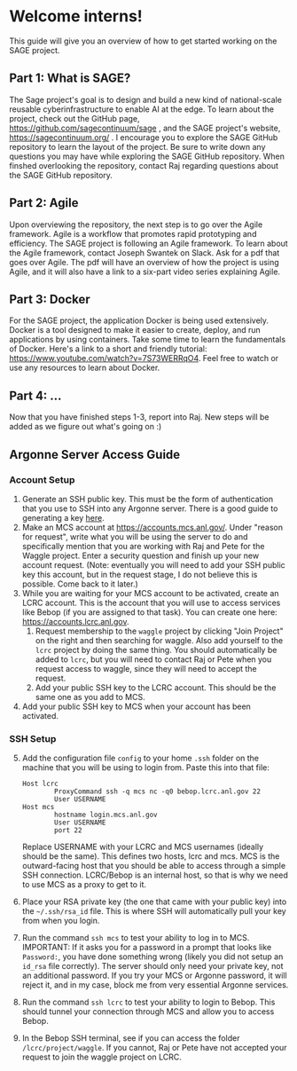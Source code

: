 # Welcome interns!
This guide will give you an overview of how to get started working on the SAGE project.

## Part 1: What is SAGE?
The Sage project's goal is to design and build a new kind of national-scale reusable cyberinfrastructure to enable AI at the edge. To learn about the project, check out the GitHub page, https://github.com/sagecontinuum/sage , and the SAGE project's website, https://sagecontinuum.org/ . I encourage you to explore the SAGE GitHub repository to learn the layout of the project. Be sure to write down any questions you may have while exploring the SAGE GitHub repository. When finshed overlooking the repository, contact Raj regarding questions about the SAGE GitHub repository.

## Part 2: Agile
Upon overviewing the repository, the next step is to go over the Agile framework. Agile is a workflow that promotes rapid prototyping and efficiency. The SAGE project is following an Agile framework. To learn about the Agile framework, contact Joseph Swantek on Slack. Ask for a pdf that goes over Agile. The pdf will have an overview of how the project is using Agile, and it will also have a link to a six-part video series explaining Agile. 

## Part 3: Docker
For the SAGE project, the application Docker is being used extensively. Docker is a tool designed to make it easier to create, deploy, and run applications by using containers. Take some time to learn the fundamentals of Docker. Here's a link to a short and friendly tutorial: https://www.youtube.com/watch?v=7S73WERRqO4. Feel free to watch or use any resources to learn about Docker. 

## Part 4: ...
Now that you have finished steps 1-3, report into Raj. New steps will be added as we figure out what's going on :)



## Argonne Server Access Guide

### Account Setup

1. Generate an SSH public key. This must be the form of authentication that you use to SSH into any Argonne server. There is a good guide to generating a key [here](https://kb.iu.edu/d/aews).
2. Make an MCS account at https://accounts.mcs.anl.gov/. Under "reason for request", write what you will be using the server to do and specifically mention that you are working with Raj and Pete for the Waggle project. Enter a security question and finish up your new account request. (Note: eventually you will need to add your SSH public key this account, but in the request stage, I do not believe this is possible. Come back to it later.)
3. While you are waiting for your MCS account to be activated, create an LCRC account. This is the account that you will use to access services like Bebop (if you are assigned to that task). You can create one here: https://accounts.lcrc.anl.gov.
   1. Request membership to the `waggle` project by clicking "Join Project" on the right and then searching for waggle. Also add yourself to the `lcrc` project by doing the same thing. You should automatically be added to `lcrc`, but you will need to contact Raj or Pete when you request access to waggle, since they will need to accept the request.
   2. Add your public SSH key to the LCRC account. This should be the same one as you add to MCS.
4. Add your public SSH key to MCS when your account has been activated.

### SSH Setup

5. Add the configuration file `config` to your home `.ssh` folder on the machine that you will be using to login from. Paste this into that file:

   ```
   Host lcrc
           ProxyCommand ssh -q mcs nc -q0 bebop.lcrc.anl.gov 22
           User USERNAME
   Host mcs
           hostname login.mcs.anl.gov
           User USERNAME
           port 22
   ```

   Replace USERNAME with your LCRC and MCS usernames (ideally should be the same). This defines two hosts, lcrc and mcs. MCS is the outward-facing host that you should be able to access through a simple SSH connection. LCRC/Bebop is an internal host, so that is why we need to use MCS as a proxy to get to it.

6. Place your RSA private key (the one that came with your public key) into the `~/.ssh/rsa_id` file. This is where SSH will automatically pull your key from when you login.

7. Run the command `ssh mcs` to test your ability to log in to MCS. IMPORTANT: If it asks you for a password in a prompt that looks like `Password:`, you have done something wrong (likely you did not setup an `id_rsa` file correctly). The server should only need your private key, not an additional password. If you try your MCS or Argonne password, it will reject it, and in my case, block me from very essential Argonne services.

8. Run the command `ssh lcrc` to test your ability to login to Bebop. This should tunnel your connection through MCS and allow you to access Bebop.

9. In the Bebop SSH terminal, see if you can access the folder `/lcrc/project/waggle`. If you cannot, Raj or Pete have not accepted your request to join the waggle project on LCRC.